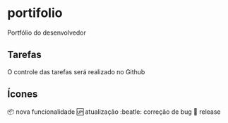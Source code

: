 # portifolio
Portfólio do desenvolvedor

## Tarefas
O controle das tarefas será realizado no Github

## Ícones

:package: nova funcionalidade
:up: atualização
:beatle: correção de bug
:checkered_flag: release